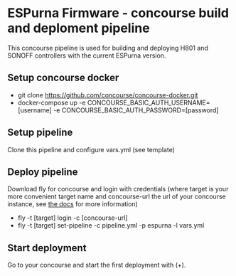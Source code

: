 # ESPurna Firmware - concourse build and deploment pipeline

This concourse pipeline is used for building and deploying H801 and SONOFF controllers with the current ESPurna version.

## Setup concourse docker 
- git clone https://github.com/concourse/concourse-docker.git
- docker-compose up -e CONCOURSE_BASIC_AUTH_USERNAME=[username] -e CONCOURSE_BASIC_AUTH_PASSWORD=[password]

## Setup pipeline
Clone this pipeline and configure vars.yml (see template)

## Deploy pipeline
Download fly for concourse and login with credentials (where target is your more convenient target name and concourse-url the url of your concourse instance, see [the docs](https://concourse-ci.org/fly.html) for more information)
- fly -t [target] login -c [concourse-url]
- fly -t [target] set-pipeline -c pipeline.yml -p espurna -l vars.yml

## Start deployment
Go to your concourse and start the first deployment with (+).
